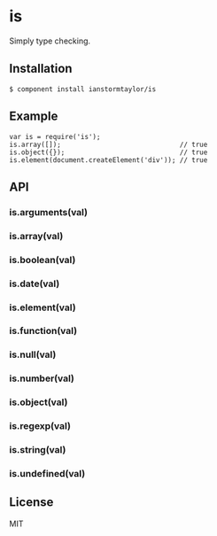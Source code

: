 # is
  
  Simply type checking.

## Installation

    $ component install ianstormtaylor/is

## Example

```
var is = require('is');
is.array([]);                              // true
is.object({});                             // true
is.element(document.createElement('div')); // true
```

## API

### is.arguments(val)
### is.array(val)
### is.boolean(val)
### is.date(val)
### is.element(val)
### is.function(val)
### is.null(val)
### is.number(val)
### is.object(val)
### is.regexp(val)
### is.string(val)
### is.undefined(val)

## License

  MIT
